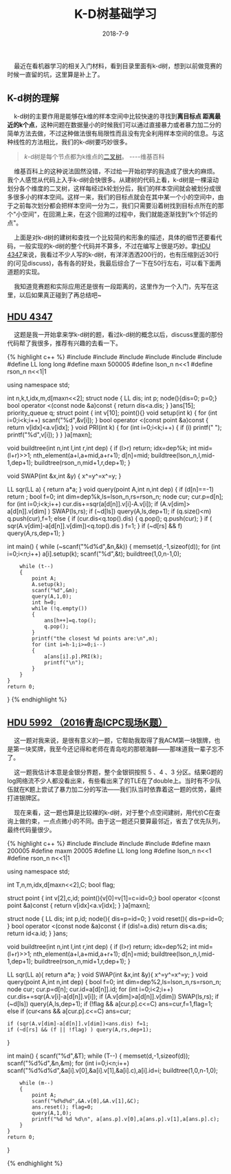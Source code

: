 ﻿---
layout: post
title: "K-D树基础学习"
excerpt: "K-D树"
date: 2018-7-9
comments: true
tags: [ACM, 数据结构]
---

&#160;&#160;&#160;&#160;最近在看机器学习的相关入门材料，看到目录里面有k-d树，想到以前做竞赛的时候一直留的坑，这里算是补上了。

## K-d树的理解


&#160;&#160;&#160;&#160;k-d树的主要作用是能够在k维的样本空间中比较快速的寻找到**离目标点 距离最近的k个点**，这种问题在数据量小的时候我们可以通过直接暴力或者暴力加二分的简单方法去做，不过这种做法很有局限性而且没有完全利用样本空间的信息。与这种线性的方法相比，我们的k-d树要巧妙很多。

> _k_-d树是每个节点都为k维点的[二叉树](https://zh.wikipedia.org/wiki/%E4%BA%8C%E5%8F%89%E6%A0%91 "二叉树")。     ----维基百科

&#160;&#160;&#160;&#160;维基百科上的这种说法固然没错，不过给一开始初学的我造成了很大的麻烦。我个人感觉从代码上入手k-d树会快很多。从建树的代码上看，k-d树是一棵滚动划分各个维度的二叉树，这样每经过k轮划分后，我们的样本空间就会被划分成很多很多小的样本空间。这样一来，我们的目标点就会在其中某一个小的空间中，由于之前每次划分都会把样本空间一分为二，我们只需要沿着树找到目标点所在的那个"小空间"，在回溯上来，在这个回溯的过程中，我们就能逐渐找到"k个邻近的点"。

&#160;&#160;&#160;&#160;上面是对k-d树的建树和查找一个比较简约和形象的描述，具体的细节还要看代码，一般实现的k-d树的整个代码并不算多，不过在编写上很是巧妙。拿[HDU 4347](http://acm.hdu.edu.cn/showproblem.php?pid=4347)来说，我看过不少人写的k-d树，有洋洋洒洒200行的，也有压缩到近30行的(可见discuss)，各有各的好处，我最后综合了一下在50行左右，可以看下面两道题的实现。

&#160;&#160;&#160;&#160;我知道竞赛题和实际应用还是很有一段距离的，这里作为一个入门，先写在这里，以后如果真正碰到了再总结吧~

## [HDU 4347](http://acm.hdu.edu.cn/showproblem.php?pid=4347)

&#160;&#160;&#160;&#160;这题是我一开始拿来学k-d树的题，看过k-d树的概念以后，discuss里面的那份代码帮了我很多，推荐有兴趣的去看一下。

{% highlight c++ %}
#include <iostream>
#include <cstring>
#include <cstdio>
#include <algorithm>
#include <queue>
#include <cmath>
#define LL long long
#define maxn 500005
#define lson_n n<<1
#define rson_n n<<1|1

using namespace std;

int n,k,t,idx,m,d[maxn<<2];
struct node
{
    LL dis;
    int p;
    node(){dis=0; p=0;}
    bool operator <(const node &a)const
    {
        return dis<a.dis;
    }
}ans[15];
priority_queue<node> q;
struct point
{
    int v[10];
    point(){}
    void setup(int k)
    {
        for (int i=0;i<k;i++) scanf("%d",&v[i]);
    }
    bool operator <(const point &a)const
    {
        return v[idx]<a.v[idx];
    }
    void PRI(int k)
    {
        for (int i=0;i<k;i++)
        {
            if (i) printf(" ");
            printf("%d",v[i]);
        }
    }
}a[maxn];

void buildtree(int n,int l,int r,int dep)
{
    if (l>r) return;
    idx=dep%k;
    int mid=(l+r)>>1;
    nth_element(a+l,a+mid,a+r+1);
    d[n]=mid;
    buildtree(lson_n,l,mid-1,dep+1);
    buildtree(rson_n,mid+1,r,dep+1);
}

void SWAP(int &x,int &y) { x^=y^=x^=y; }

LL sqr(LL a) { return a*a; }
void query(point A,int n,int dep)
{
    if (d[n]==-1) return ;
    bool f=0;
    int dim=dep%k,ls=lson_n,rs=rson_n;
    node cur;
    cur.p=d[n];
    for (int i=0;i<k;i++) cur.dis+=sqr(a[d[n]].v[i]-A.v[i]);
    if (A.v[dim]> a[d[n]].v[dim] ) SWAP(ls,rs);
    if (~d[ls]) query(A,ls,dep+1);
    if (q.size()<m) q.push(cur),f=1;
    else
    {
        if (cur.dis<q.top().dis)
        {
            q.pop(); q.push(cur);
        }
        if ( sqr(A.v[dim]-a[d[n]].v[dim])<q.top().dis ) f=1;
    }
    if (~d[rs] && f) query(A,rs,dep+1);
}

int main()
{
    while (~scanf("%d%d",&n,&k))
    {
        memset(d,-1,sizeof(d));
        for (int i=0;i<n;i++) a[i].setup(k);
        scanf("%d",&t);
        buildtree(1,0,n-1,0);

        while (t--)
        {
            point A;
            A.setup(k);
            scanf("%d",&m);
            query(A,1,0);
            int h=0;
            while (!q.empty())
            {
                ans[h++]=q.top();
                q.pop();
            }
            printf("the closest %d points are:\n",m);
            for (int i=h-1;i>=0;i--)
            {
                a[ans[i].p].PRI(k);
                printf("\n");
            }
        }
    }
    return 0;
}
{% endhighlight %}

## [HDU 5992 （2016青岛ICPC现场K题）](http://acm.hdu.edu.cn/showproblem.php?pid=5992)

&#160;&#160;&#160;&#160;这一题对我来说，是很有意义的一题，它帮助我取得了我ACM第一块银牌，也是第一块奖牌，我至今还记得和老师在青岛吃的那顿海鲜——那味道我一辈子忘不了。

&#160;&#160;&#160;&#160;这一题我估计本意是金银分界题，整个金银铜按照 5 、4 、3 分区。结果G题的log网络流不少人都没看出来，有些看出来了的TLE在了double上。当时有不少队伍就在K题上尝试了暴力加二分的写法——我们队当时依靠着这一题的优势，最终打进银牌区。

&#160;&#160;&#160;&#160;现在来看，这一题也算是比较裸的k-d树，对于整个点空间建树，用代价C在查询上做约束，一点点微小的不同。由于这一题还只要算最邻近，省去了优先队列，最终代码量很少。

{% highlight c++ %}
#include <iostream>
#include <cstring>
#include <cstdio>
#include <algorithm>
#define maxn 200005
#define maxm 20005
#define LL long long
#define lson_n n<<1
#define rson_n n<<1|1

using namespace std;

int T,n,m,idx,d[maxn<<2],C;
bool flag;

struct point
{
    int v[2],c,id;
    point(){v[0]=v[1]=c=id=0;}
    bool operator <(const point &a)const
    {
        return v[idx]<a.v[idx];
    }
}a[maxn];

struct node
{
    LL dis;
    int p,id;
    node(){ dis=p=id=0; }
    void reset(){ dis=p=id=0; }
    bool operator <(const node &a)const
    {
        if (dis!=a.dis) return dis<a.dis;
        return id<a.id;
    }
}ans;

void buildtree(int n,int l,int r,int dep)
{
    if (l>r) return;
    idx=dep%2; int mid=(l+r)>>1;
    nth_element(a+l,a+mid,a+r+1);
    d[n]=mid;
    buildtree(lson_n,l,mid-1,dep+1);
    buildtree(rson_n,mid+1,r,dep+1);
}

LL sqr(LL a){ return a*a; }
void SWAP(int &x,int &y){ x^=y^=x^=y; }
void query(point A,int n,int dep)
{
    bool f=0;
    int dim=dep%2,ls=lson_n,rs=rson_n;
    node cur;
    cur.p=d[n]; cur.id=a[d[n]].id;
    for (int i=0;i<2;i++) cur.dis+=sqr(A.v[i]-a[d[n]].v[i]);
    if (A.v[dim]>a[d[n]].v[dim]) SWAP(ls,rs);
    if (~d[ls]) query(A,ls,dep+1);
    if (!flag && a[cur.p].c<=C) ans=cur,f=1,flag=1;
    else if (cur<ans && a[cur.p].c<=C) ans=cur;

    if (sqr(A.v[dim]-a[d[n]].v[dim])<ans.dis) f=1;
    if (~d[rs] && (f || !flag) ) query(A,rs,dep+1);
}

int main()
{
    scanf("%d",&T);
    while (T--)
    {
        memset(d,-1,sizeof(d));
        scanf("%d%d",&n,&m);
        for (int i=0;i<n;i++) scanf("%d%d%d",&a[i].v[0],&a[i].v[1],&a[i].c),a[i].id=i;
        buildtree(1,0,n-1,0);

        while (m--)
        {
            point A;
            scanf("%d%d%d",&A.v[0],&A.v[1],&C);
            ans.reset(); flag=0;
            query(A,1,0);
            printf("%d %d %d\n", a[ans.p].v[0],a[ans.p].v[1],a[ans.p].c);
        }
    }
    return 0;
}

{% endhighlight %}
